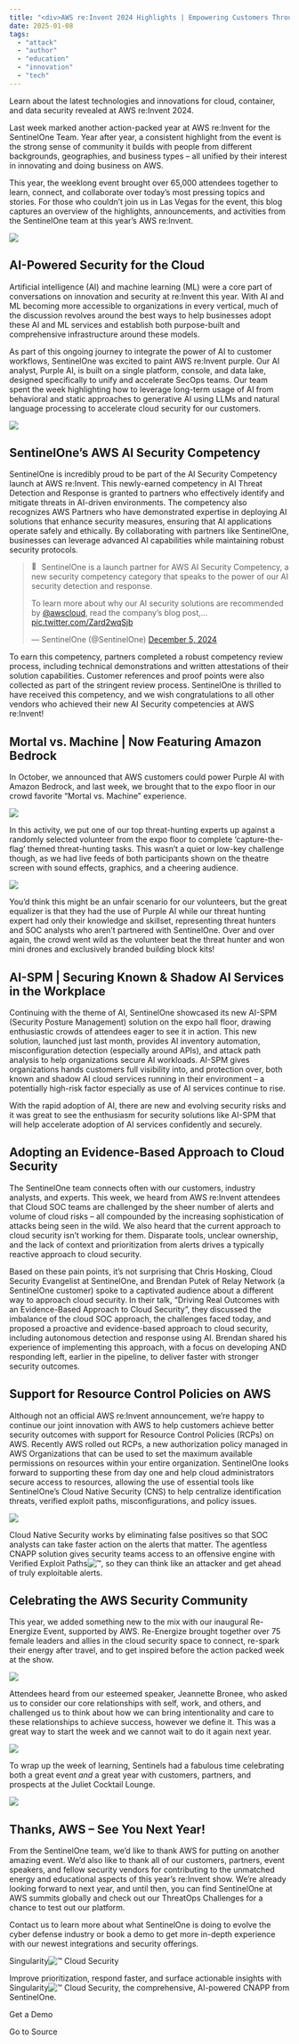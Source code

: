```yaml
---
title: "<div>AWS re:Invent 2024 Highlights | Empowering Customers Through Innovations & Security in Cloud</div>"
date: 2025-01-08
tags: 
  - "attack"
  - "author"
  - "education"
  - "innovation"
  - "tech"
---
```


Learn about the latest technologies and innovations for cloud, container, and data security revealed at AWS re:Invent 2024.

Last week marked another action-packed year at AWS re:Invent for the SentinelOne Team. Year after year, a consistent highlight from the event is the strong sense of community it builds with people from different backgrounds, geographies, and business types – all unified by their interest in innovating and doing business on AWS.

This year, the weeklong event brought over 65,000 attendees together to learn, connect, and collaborate over today’s most pressing topics and stories. For those who couldn’t join us in Las Vegas for the event, this blog captures an overview of the highlights, announcements, and activities from the SentinelOne team at this year’s AWS re:Invent.

![](https://www.sentinelone.com/wp-content/uploads/2024/12/AWS-reInvent-2024-Highlights-Empowering-Customers-Through-Innovations-Security-in-Cloud1.jpg)

## AI-Powered Security for the Cloud

Artificial intelligence (AI) and machine learning (ML) were a core part of conversations on innovation and security at re:Invent this year. With AI and ML becoming more accessible to organizations in every vertical, much of the discussion revolves around the best ways to help businesses adopt these AI and ML services and establish both purpose-built and comprehensive infrastructure around these models.

As part of this ongoing journey to integrate the power of AI to customer workflows, SentinelOne was excited to paint AWS re:Invent purple. Our AI analyst, Purple AI, is built on a single platform, console, and data lake, designed specifically to unify and accelerate SecOps teams. Our team spent the week highlighting how to leverage long-term usage of AI from behavioral and static approaches to generative AI using LLMs and natural language processing to accelerate cloud security for our customers.

![](https://www.sentinelone.com/wp-content/uploads/2024/12/SentinelOne-7530-scaled.jpg)

## SentinelOne’s AWS AI Security Competency

SentinelOne is incredibly proud to be part of the AI Security Competency launch at AWS re:Invent. This newly-earned competency in AI Threat Detection and Response is granted to partners who effectively identify and mitigate threats in AI-driven environments. The competency also recognizes AWS Partners who have demonstrated expertise in deploying AI solutions that enhance security measures, ensuring that AI applications operate safely and ethically. By collaborating with partners like SentinelOne, businesses can leverage advanced AI capabilities while maintaining robust security protocols.

<blockquote class="twitter-tweet"><p dir="ltr" lang="en"><img src="https://s.w.org/images/core/emoji/15.0.3/72x72/1f4e2.png" alt="📢" class="wp-smiley" style="height: 1em; max-height: 1em;"> SentinelOne is a launch partner for AWS AI Security Competency, a new security competency category that speaks to the power of our AI security detection and response.</p><p>To learn more about why our AI security solutions are recommended by <a href="https://twitter.com/awscloud?ref_src=twsrc%5Etfw" target="_blank" rel="noopener noreferrer">@awscloud</a>, read the company’s blog post,… <a href="https://t.co/Zard2wqSjb" target="_blank" rel="noopener noreferrer">pic.twitter.com/Zard2wqSjb</a></p><p>— SentinelOne (@SentinelOne) <a href="https://twitter.com/SentinelOne/status/1864755274449318314?ref_src=twsrc%5Etfw" target="_blank" rel="noopener noreferrer">December 5, 2024</a></p></blockquote>

<script async src="https://platform.twitter.com/widgets.js" charset="utf-8"></script>

To earn this competency, partners completed a robust competency review process, including technical demonstrations and written attestations of their solution capabilities. Customer references and proof points were also collected as part of the stringent review process. SentinelOne is thrilled to have received this competency, and we wish congratulations to all other vendors who achieved their new AI Security competencies at AWS re:Invent!

## Mortal vs. Machine | Now Featuring Amazon Bedrock

In October, we announced that AWS customers could power Purple AI with Amazon Bedrock, and last week, we brought that to the expo floor in our crowd favorite “Mortal vs. Machine” experience.

![](https://www.sentinelone.com/wp-content/uploads/2024/12/SentinelOne-7528-scaled.jpg)

In this activity, we put one of our top threat-hunting experts up against a randomly selected volunteer from the expo floor to complete ‘capture-the-flag’ themed threat-hunting tasks. This wasn’t a quiet or low-key challenge though, as we had live feeds of both participants shown on the theatre screen with sound effects, graphics, and a cheering audience.

![](https://www.sentinelone.com/wp-content/uploads/2024/12/SentinelOne-7444-scaled.jpg)

You’d think this might be an unfair scenario for our volunteers, but the great equalizer is that they had the use of Purple AI while our threat hunting expert had only their knowledge and skillset, representing threat hunters and SOC analysts who aren’t partnered with SentinelOne. Over and over again, the crowd went wild as the volunteer beat the threat hunter and won mini drones and exclusively branded building block kits!

## AI-SPM | Securing Known & Shadow AI Services in the Workplace

Continuing with the theme of AI, SentinelOne showcased its new AI-SPM (Security Posture Management) solution on the expo hall floor, drawing enthusiastic crowds of attendees eager to see it in action. This new solution, launched just last month, provides AI inventory automation, misconfiguration detection (especially around APIs), and attack path analysis to help organizations secure AI workloads. AI-SPM gives organizations hands customers full visibility into, and protection over, both known and shadow AI cloud services running in their environment – a potentially high-risk factor especially as use of AI services continue to rise.

With the rapid adoption of AI, there are new and evolving security risks and it was great to see the enthusiasm for security solutions like AI-SPM that will help accelerate adoption of AI services confidently and securely.

## Adopting an Evidence-Based Approach to Cloud Security

The SentinelOne team connects often with our customers, industry analysts, and experts. This week, we heard from AWS re:Invent attendees that Cloud SOC teams are challenged by the sheer number of alerts and volume of cloud risks – all compounded by the increasing sophistication of attacks being seen in the wild. We also heard that the current approach to cloud security isn’t working for them. Disparate tools, unclear ownership, and the lack of context and prioritization from alerts drives a typically reactive approach to cloud security.

Based on these pain points, it’s not surprising that Chris Hosking, Cloud Security Evangelist at SentinelOne, and Brendan Putek of Relay Network (a SentinelOne customer) spoke to a captivated audience about a different way to approach cloud security. In their talk, “Driving Real Outcomes with an Evidence-Based Approach to Cloud Security”, they discussed the imbalance of the cloud SOC approach, the challenges faced today, and proposed a proactive and evidence-based approach to cloud security, including autonomous detection and response using AI. Brendan shared his experience of implementing this approach, with a focus on developing AND responding left, earlier in the pipeline, to deliver faster with stronger security outcomes.

## Support for Resource Control Policies on AWS

Although not an official AWS re:Invent announcement, we’re happy to continue our joint innovation with AWS to help customers achieve better security outcomes with support for Resource Control Policies (RCPs) on AWS. Recently AWS rolled out RCPs, a new authorization policy managed in AWS Organizations that can be used to set the maximum available permissions on resources within your entire organization. SentinelOne looks forward to supporting these from day one and help cloud administrators secure access to resources, allowing the use of essential tools like SentinelOne’s Cloud Native Security (CNS) to help centralize identification threats, verified exploit paths, misconfigurations, and policy issues.

![](https://www.sentinelone.com/wp-content/uploads/2024/12/SentinelOne-7562-scaled.jpg)

Cloud Native Security works by eliminating false positives so that SOC analysts can take faster action on the alerts that matter. The agentless CNAPP solution gives security teams access to an offensive engine with Verified Exploit Paths![™](https://s.w.org/images/core/emoji/15.0.3/72x72/2122.png), so they can think like an attacker and get ahead of truly exploitable alerts.

## Celebrating the AWS Security Community

This year, we added something new to the mix with our inaugural Re-Energize Event, supported by AWS. Re-Energize brought together over 75 female leaders and allies in the cloud security space to connect, re-spark their energy after travel, and to get inspired before the action packed week at the show.

![](https://www.sentinelone.com/wp-content/uploads/2024/12/SMP40008-scaled.jpg)

Attendees heard from our esteemed speaker, Jeannette Bronee, who asked us to consider our core relationships with self, work, and others, and challenged us to think about how we can bring intentionality and care to these relationships to achieve success, however we define it. This was a great way to start the week and we cannot wait to do it again next year.

![](https://www.sentinelone.com/wp-content/uploads/2024/12/SMP40027-scaled.jpg)

To wrap up the week of learning, Sentinels had a fabulous time celebrating both a great event _and_ a great year with customers, partners, and prospects at the Juliet Cocktail Lounge.

![](https://www.sentinelone.com/wp-content/uploads/2024/12/SMP40038-scaled.jpg)

## Thanks, AWS **–** See You Next Year!

From the SentinelOne team, we’d like to thank AWS for putting on another amazing event. We’d also like to thank all of our customers, partners, event speakers, and fellow security vendors for contributing to the unmatched energy and educational aspects of this year’s re:Invent show. We’re already looking forward to next year, and until then, you can find SentinelOne at AWS summits globally and check out our ThreatOps Challenges for a chance to test out our platform.

Contact us to learn more about what SentinelOne is doing to evolve the cyber defense industry or book a demo to get more in-depth experience with our newest integrations and security offerings.

Singularity![™](https://s.w.org/images/core/emoji/15.0.3/72x72/2122.png) Cloud Security

Improve prioritization, respond faster, and surface actionable insights with Singularity![™](https://s.w.org/images/core/emoji/15.0.3/72x72/2122.png) Cloud Security, the comprehensive, AI-powered CNAPP from SentinelOne.

Get a Demo

Go to Source
